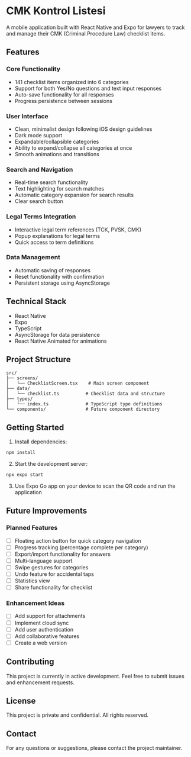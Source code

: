 # CMK Kontrol Listesi

A mobile application built with React Native and Expo for lawyers to track and manage their CMK (Criminal Procedure Law) checklist items.

## Features

### Core Functionality
- 141 checklist items organized into 6 categories
- Support for both Yes/No questions and text input responses
- Auto-save functionality for all responses
- Progress persistence between sessions

### User Interface
- Clean, minimalist design following iOS design guidelines
- Dark mode support
- Expandable/collapsible categories
- Ability to expand/collapse all categories at once
- Smooth animations and transitions

### Search and Navigation
- Real-time search functionality
- Text highlighting for search matches
- Automatic category expansion for search results
- Clear search button

### Legal Terms Integration
- Interactive legal term references (TCK, PVSK, CMK)
- Popup explanations for legal terms
- Quick access to term definitions

### Data Management
- Automatic saving of responses
- Reset functionality with confirmation
- Persistent storage using AsyncStorage

## Technical Stack

- React Native
- Expo
- TypeScript
- AsyncStorage for data persistence
- React Native Animated for animations

## Project Structure

```
src/
├── screens/
│   └── ChecklistScreen.tsx    # Main screen component
├── data/
│   └── checklist.ts          # Checklist data and structure
├── types/
│   └── index.ts              # TypeScript type definitions
└── components/               # Future component directory
```

## Getting Started

1. Install dependencies:
```bash
npm install
```

2. Start the development server:
```bash
npx expo start
```

3. Use Expo Go app on your device to scan the QR code and run the application

## Future Improvements

### Planned Features
- [ ] Floating action button for quick category navigation
- [ ] Progress tracking (percentage complete per category)
- [ ] Export/import functionality for answers
- [ ] Multi-language support
- [ ] Swipe gestures for categories
- [ ] Undo feature for accidental taps
- [ ] Statistics view
- [ ] Share functionality for checklist

### Enhancement Ideas
- [ ] Add support for attachments
- [ ] Implement cloud sync
- [ ] Add user authentication
- [ ] Add collaborative features
- [ ] Create a web version

## Contributing

This project is currently in active development. Feel free to submit issues and enhancement requests.

## License

This project is private and confidential. All rights reserved.

## Contact

For any questions or suggestions, please contact the project maintainer. 